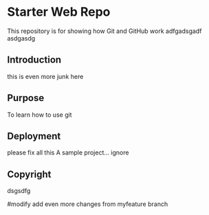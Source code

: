 # Starter Web Repo

This repository is for showing how Git and GitHub work
adfgadsgadf
asdgasdg


## Introduction
this is even more junk here
## Purpose
To learn how to use git
## Deployment
please fix all this
A sample project... ignore

## Copyright
dsgsdfg

#modify
add even more changes from myfeature branch